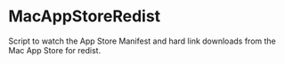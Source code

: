# MacAppStoreRedist
Script to watch the App Store Manifest and hard link downloads from the Mac App Store for redist.

